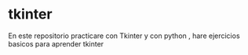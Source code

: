 # tkinter

En este repositorio practicare con Tkinter y con python , hare ejercicios basicos para aprender tkinter